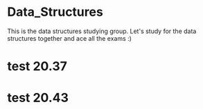 # Data_Structures
This is the data structures studying group. Let's study for the data structures together and ace all the exams :) 

# test 20.37

# test 20.43
